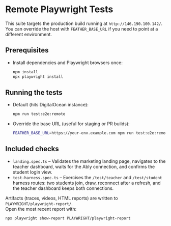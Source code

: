 # Remote Playwright Tests

This suite targets the production build running at `http://146.190.100.142/`.  
You can override the host with `FEATHER_BASE_URL` if you need to point at a different environment.

## Prerequisites

- Install dependencies and Playwright browsers once:
  ```bash
  npm install
  npx playwright install
  ```

## Running the tests

- Default (hits DigitalOcean instance):
  ```bash
  npm run test:e2e:remote
  ```

- Override the base URL (useful for staging or PR builds):
  ```bash
  FEATHER_BASE_URL=https://your-env.example.com npm run test:e2e:remote
  ```

## Included checks

- `landing.spec.ts` – Validates the marketing landing page, navigates to the teacher dashboard, waits for the Ably connection, and confirms the student login view.
- `test-harness.spec.ts` – Exercises the `/test/teacher` and `/test/student` harness routes: two students join, draw, reconnect after a refresh, and the teacher dashboard keeps both connections.

Artifacts (traces, videos, HTML reports) are written to `PLAYWRIGHT/playwright-report/`.  
Open the most recent report with:

```bash
npx playwright show-report PLAYWRIGHT/playwright-report
```
